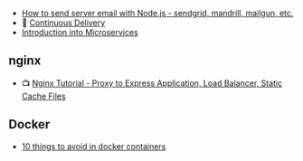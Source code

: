 
- [How to send server email with Node.js - sendgrid, mandrill, mailgun, etc.](https://youtu.be/zrXOjWICmGw?list=PLoYCgNOIyGAApoDfJHjmMgGNlYenKg5jO)
- :notebook: [Continuous Delivery](https://medium.com/continuous-delivery/continuous-delivery-3a4a55baa58a#.zdbnne30w)
- [Introduction into Microservices](https://specify.io/concepts/microservices)

## nginx
- :tv: [Nginx Tutorial - Proxy to Express Application, Load Balancer, Static Cache Files](https://youtu.be/FJrs0Ar9asY)

## Docker
- [10 things to avoid in docker containers](http://developerblog.redhat.com/2016/02/24/10-things-to-avoid-in-docker-containers/)
